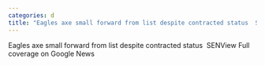 ```yaml
---
categories: d
title: "Eagles axe small forward from list despite contracted status  SEN"
---
```

Eagles axe small forward from list despite contracted status&nbsp;&nbsp;SENView Full coverage on Google News